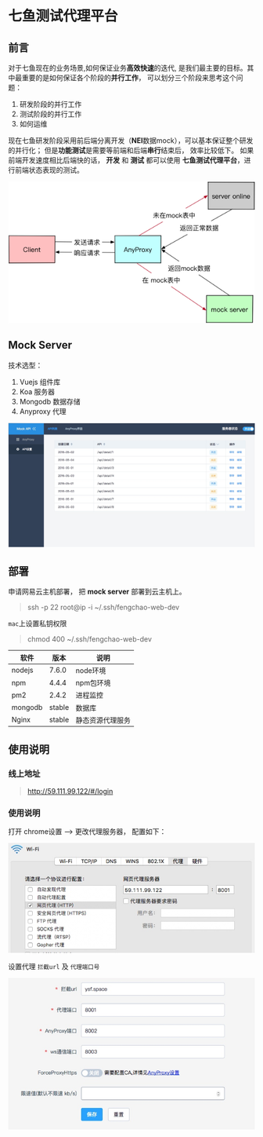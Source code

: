 # 七鱼测试代理平台
## 前言
对于七鱼现在的业务场景,如何保证业务**高效快速**的迭代, 是我们最主要的目标。其中最重要的是如何保证各个阶段的**并行工作**， 可以划分三个阶段来思考这个问题：

1. 研发阶段的并行工作
2. 测试阶段的并行工作
3. 如何运维

现在七鱼研发阶段采用前后端分离开发（**NEI**数据mock），可以基本保证整个研发的并行化； 但是**功能测试**是需要等前端和后端**串行**结束后， 效率比较低下。
如果前端开发速度相比后端快的话， **开发** 和 **测试** 都可以使用 **七鱼测试代理平台**，进行前端状态表现的测试。

![](./docs/14903244960965.png)

## Mock Server
技术选型：
1. Vuejs 组件库
2. Koa 服务器
3. Mongodb 数据存储
4. Anyproxy 代理


![](./docs/14903247171829.jpg)


## 部署
申请网易云主机部署， 把 **mock server** 部署到云主机上。
> ssh -p 22 root@ip -i ~/.ssh/fengchao-web-dev

`mac`上设置私钥权限
> chmod 400 ~/.ssh/fengchao-web-dev

| 软件 | 版本 | 说明  |
| --- | --- | --- |
| nodejs | 7.6.0 | node环境 |
| npm | 4.4.4 | npm包环境 |
| pm2| 2.4.2 | 进程监控|
| mongodb| stable| 数据库|  
|Nginx| stable|静态资源代理服务|

## 使用说明
### 线上地址
> http://59.111.99.122/#/login

### 使用说明
打开 chrome设置 --> 更改代理服务器， 配置如下：

![](./docs/14907174473866.jpg)

设置代理 `拦截url` 及 `代理端口号`

![](./docs/14907175843960.jpg)

